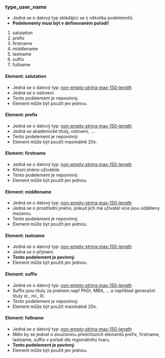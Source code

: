 ### type_user_name
- Jedná se o datový typ skládájící se z několika podelemntů.
- **Podelementy musí být v definovaném pořadí!**

1. salutation
2. prefix
3. firstname
4. middlename
5. lastname
6. suffix
7. fullname

#### Element: salutation 
- Jedná se o datový typ: [non-empty-string-max-150-length](non-empty-string-max-150-length.md)
- Jedná se o oslovení.
- Tento podelement je nepovinný.
- Element může být použit jen jednou.

#### Element: prefix
- Jedná se o datový typ: [non-empty-string-max-150-length](non-empty-string-max-150-length.md)
- Jedná se akademické tituly, oslovení, ....
- Tento podelement je nepovinný.
- Element může být použit maximálně 20x.

#### Element: firstname
- Jedná se o datový typ: [non-empty-string-max-150-length](non-empty-string-max-150-length.md)
- Křesní jméno uživatele. 
- Tento podelement je nepovinný.
- Element může být použit jen jednou.

#### Element: middlename
- Jedná se o datový typ: [non-empty-string-max-150-length](non-empty-string-max-150-length.md)
- Jedná se o prostřední jméno, pokud jich má uživatel více jsou odděleny mezerou.
- Tento podelement je nepovinný.
- Element může být použit jen jednou.

#### Element: lastname
- Jedná se o datový typ: [non-empty-string-max-150-length](non-empty-string-max-150-length.md)
- Jedná se o přijmení. 
- **Tento podelement je povinný**.
- Element může být použit jen jednou.

#### Element: suffix
- Jedná se o datový typ: [non-empty-string-max-150-length](non-empty-string-max-150-length.md)
- Suffix jsou tituly za jménem např PhDr, MBA, ... a například generační tituly st., ml., III. 
- Tento podelement je nepovinný.
- Element může být použit maximálně 20x.

#### Element: fullname
- Jedná se o datový typ: [non-empty-string-max-150-length](non-empty-string-max-150-length.md)
- Mělo by se jednat o sloučeninu předchozích elementů prefix, firstname, lastname, suffix v pořadí dle regionálního tvaru.
- **Tento podelement je povinný**.
- Element může být použit jen jednou.
